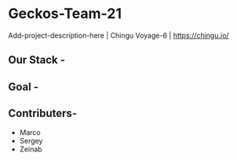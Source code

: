 # Geckos-Team-21
Add-project-description-here | Chingu Voyage-6 | https://chingu.io/

## Our Stack -

## Goal -

## Contributers-
* Marco
* Sergey
* Zeinab
